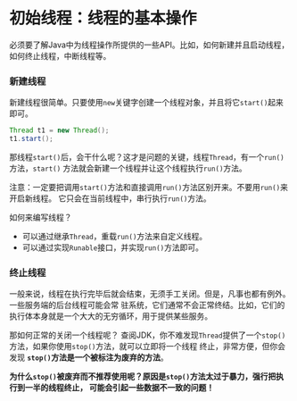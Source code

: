 初始线程：线程的基本操作
==========================================================
必须要了解Java中为线程操作所提供的一些API。比如，如何新建并且启动线程，如何终止线程，中断线程等。

### 新建线程
新建线程很简单。只要使用`new`关键字创建一个线程对象，并且将它`start()`起来即可。
```java
Thread t1 = new Thread();
t1.start();
```
那线程`start()`后，会干什么呢？这才是问题的关键，线程`Thread`，有一个`run()`方法，`start()`
方法就会新建一个线程并让这个线程执行`run()`方法。

注意：一定要把调用`start()`方法和直接调用`run()`方法区别开来。不要用`run()`来开启新线程。
它只会在当前线程中，串行执行`run()`方法。

如何来编写线程？
+ 可以通过继承`Thread`，重载`run()`方法来自定义线程。
+ 可以通过实现`Runable`接口，并实现`run()`方法即可。

### 终止线程
一般来说，线程在执行完毕后就会结束，无须手工关闭。但是，凡事也都有例外。一些服务端的后台线程可能会常
驻系统，它们通常不会正常终结。比如，它们的执行体本身就是一个大大的无穷循环，用于提供某些服务。

那如何正常的关闭一个线程呢？                                                                                                                                                                                                                                                                                                                                              查阅JDK，你不难发现`Thread`提供了一个`stop()`方法，如果你使用`stop()`方法，就可以立即将一个线程
终止，非常方便，但你会发现 **`stop()`方法是一个被标注为废弃的方法**。

**为什么`stop()`被废弃而不推荐使用呢？原因是`stop()`方法太过于暴力，强行把执行到一半的线程终止，
可能会引起一些数据不一致的问题！**
